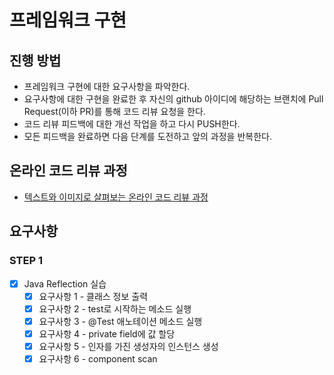 # 프레임워크 구현
## 진행 방법
* 프레임워크 구현에 대한 요구사항을 파악한다.
* 요구사항에 대한 구현을 완료한 후 자신의 github 아이디에 해당하는 브랜치에 Pull Request(이하 PR)를 통해 코드 리뷰 요청을 한다.
* 코드 리뷰 피드백에 대한 개선 작업을 하고 다시 PUSH한다.
* 모든 피드백을 완료하면 다음 단계를 도전하고 앞의 과정을 반복한다.

## 온라인 코드 리뷰 과정
* [텍스트와 이미지로 살펴보는 온라인 코드 리뷰 과정](https://github.com/next-step/nextstep-docs/tree/master/codereview)

## 요구사항
### STEP 1
- [X] Java Reflection 실습
  - [X] 요구사항 1 - 클래스 정보 출력
  - [X] 요구사항 2 - test로 시작하는 메소드 실행
  - [X] 요구사항 3 - @Test 애노테이션 메소드 실행
  - [X] 요구사항 4 - private field에 값 할당
  - [X] 요구사항 5 - 인자를 가진 생성자의 인스턴스 생성
  - [X] 요구사항 6 - component scan
